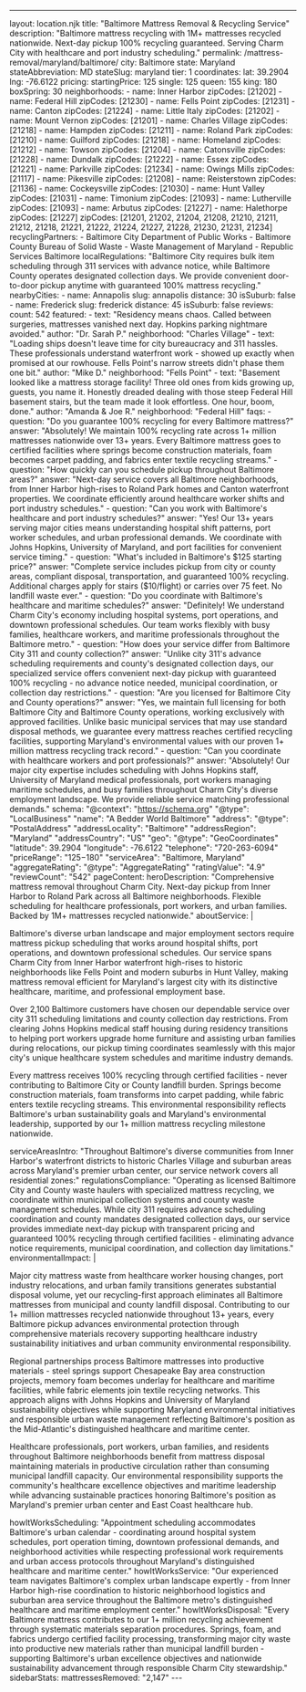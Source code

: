 ---
layout: location.njk
title: "Baltimore Mattress Removal & Recycling Service"
description: "Baltimore mattress recycling with 1M+ mattresses recycled nationwide. Next-day pickup 100% recycling guaranteed. Serving Charm City with healthcare and port industry scheduling."
permalink: /mattress-removal/maryland/baltimore/
city: Baltimore state: Maryland stateAbbreviation: MD stateSlug: maryland tier: 1 coordinates: lat: 39.2904 lng: -76.6122 pricing: startingPrice: 125 single: 125 queen: 155 king: 180 boxSpring: 30 neighborhoods: - name: Inner Harbor zipCodes: [21202] - name: Federal Hill zipCodes: [21230] - name: Fells Point zipCodes: [21231] - name: Canton zipCodes: [21224] - name: Little Italy zipCodes: [21202] - name: Mount Vernon zipCodes: [21201] - name: Charles Village zipCodes: [21218] - name: Hampden zipCodes: [21211] - name: Roland Park zipCodes: [21210] - name: Guilford zipCodes: [21218] - name: Homeland zipCodes: [21212] - name: Towson zipCodes: [21204] - name: Catonsville zipCodes: [21228] - name: Dundalk zipCodes: [21222] - name: Essex zipCodes: [21221] - name: Parkville zipCodes: [21234] - name: Owings Mills zipCodes: [21117] - name: Pikesville zipCodes: [21208] - name: Reisterstown zipCodes: [21136] - name: Cockeysville zipCodes: [21030] - name: Hunt Valley zipCodes: [21031] - name: Timonium zipCodes: [21093] - name: Lutherville zipCodes: [21093] - name: Arbutus zipCodes: [21227] - name: Halethorpe zipCodes: [21227] zipCodes: [21201, 21202, 21204, 21208, 21210, 21211, 21212, 21218, 21221, 21222, 21224, 21227, 21228, 21230, 21231, 21234] recyclingPartners: - Baltimore City Department of Public Works - Baltimore County Bureau of Solid Waste - Waste Management of Maryland - Republic Services Baltimore localRegulations: "Baltimore City requires bulk item scheduling through 311 services with advance notice, while Baltimore County operates designated collection days. We provide convenient door-to-door pickup anytime with guaranteed 100% mattress recycling." nearbyCities: - name: Annapolis slug: annapolis distance: 30 isSuburb: false - name: Frederick slug: frederick distance: 45 isSuburb: false reviews: count: 542 featured: - text: "Residency means chaos. Called between surgeries, mattresses vanished next day. Hopkins parking nightmare avoided." author: "Dr. Sarah P." neighborhood: "Charles Village" - text: "Loading ships doesn't leave time for city bureaucracy and 311 hassles. These professionals understand waterfront work - showed up exactly when promised at our rowhouse. Fells Point's narrow streets didn't phase them one bit." author: "Mike D." neighborhood: "Fells Point" - text: "Basement looked like a mattress storage facility! Three old ones from kids growing up, guests, you name it. Honestly dreaded dealing with those steep Federal Hill basement stairs, but the team made it look effortless. One hour, boom, done." author: "Amanda & Joe R." neighborhood: "Federal Hill" faqs: - question: "Do you guarantee 100% recycling for every Baltimore mattress?" answer: "Absolutely! We maintain 100% recycling rate across 1+ million mattresses nationwide over 13+ years. Every Baltimore mattress goes to certified facilities where springs become construction materials, foam becomes carpet padding, and fabrics enter textile recycling streams." - question: "How quickly can you schedule pickup throughout Baltimore areas?" answer: "Next-day service covers all Baltimore neighborhoods, from Inner Harbor high-rises to Roland Park homes and Canton waterfront properties. We coordinate efficiently around healthcare worker shifts and port industry schedules." - question: "Can you work with Baltimore's healthcare and port industry schedules?" answer: "Yes! Our 13+ years serving major cities means understanding hospital shift patterns, port worker schedules, and urban professional demands. We coordinate with Johns Hopkins, University of Maryland, and port facilities for convenient service timing." - question: "What's included in Baltimore's $125 starting price?" answer: "Complete service includes pickup from city or county areas, compliant disposal, transportation, and guaranteed 100% recycling. Additional charges apply for stairs ($10/flight) or carries over 75 feet. No landfill waste ever." - question: "Do you coordinate with Baltimore's healthcare and maritime schedules?" answer: "Definitely! We understand Charm City's economy including hospital systems, port operations, and downtown professional schedules. Our team works flexibly with busy families, healthcare workers, and maritime professionals throughout the Baltimore metro." - question: "How does your service differ from Baltimore City 311 and county collection?" answer: "Unlike city 311's advance scheduling requirements and county's designated collection days, our specialized service offers convenient next-day pickup with guaranteed 100% recycling - no advance notice needed, municipal coordination, or collection day restrictions." - question: "Are you licensed for Baltimore City and County operations?" answer: "Yes, we maintain full licensing for both Baltimore City and Baltimore County operations, working exclusively with approved facilities. Unlike basic municipal services that may use standard disposal methods, we guarantee every mattress reaches certified recycling facilities, supporting Maryland's environmental values with our proven 1+ million mattress recycling track record." - question: "Can you coordinate with healthcare workers and port professionals?" answer: "Absolutely! Our major city expertise includes scheduling with Johns Hopkins staff, University of Maryland medical professionals, port workers managing maritime schedules, and busy families throughout Charm City's diverse employment landscape. We provide reliable service matching professional demands." schema: "@context": "https://schema.org" "@type": "LocalBusiness" "name": "A Bedder World Baltimore" "address": "@type": "PostalAddress" "addressLocality": "Baltimore" "addressRegion": "Maryland" "addressCountry": "US" "geo": "@type": "GeoCoordinates" "latitude": 39.2904 "longitude": -76.6122 "telephone": "720-263-6094" "priceRange": "$125-$180" "serviceArea": "Baltimore, Maryland" "aggregateRating": "@type": "AggregateRating" "ratingValue": "4.9" "reviewCount": "542" pageContent: heroDescription: "Comprehensive mattress removal throughout Charm City. Next-day pickup from Inner Harbor to Roland Park across all Baltimore neighborhoods. Flexible scheduling for healthcare professionals, port workers, and urban families. Backed by 1M+ mattresses recycled nationwide." aboutService: | <p>Baltimore's diverse urban landscape and major employment sectors require mattress pickup scheduling that works around hospital shifts, port operations, and downtown professional schedules. Our service spans Charm City from Inner Harbor waterfront high-rises to historic neighborhoods like Fells Point and modern suburbs in Hunt Valley, making mattress removal efficient for Maryland's largest city with its distinctive healthcare, maritime, and professional employment base.</p> <p>Over 2,100 Baltimore customers have chosen our dependable service over city 311 scheduling limitations and county collection day restrictions. From clearing Johns Hopkins medical staff housing during residency transitions to helping port workers upgrade home furniture and assisting urban families during relocations, our pickup timing coordinates seamlessly with this major city's unique healthcare system schedules and maritime industry demands.</p> <p>Every mattress receives 100% recycling through certified facilities - never contributing to Baltimore City or County landfill burden. Springs become construction materials, foam transforms into carpet padding, while fabric enters textile recycling streams. This environmental responsibility reflects Baltimore's urban sustainability goals and Maryland's environmental leadership, supported by our 1+ million mattress recycling milestone nationwide.</p> serviceAreasIntro: "Throughout Baltimore's diverse communities from Inner Harbor's waterfront districts to historic Charles Village and suburban areas across Maryland's premier urban center, our service network covers all residential zones:" regulationsCompliance: "Operating as licensed Baltimore City and County waste haulers with specialized mattress recycling, we coordinate within municipal collection systems and county waste management schedules. While city 311 requires advance scheduling coordination and county mandates designated collection days, our service provides immediate next-day pickup with transparent pricing and guaranteed 100% recycling through certified facilities - eliminating advance notice requirements, municipal coordination, and collection day limitations." environmentalImpact: | <p>Major city mattress waste from healthcare worker housing changes, port industry relocations, and urban family transitions generates substantial disposal volume, yet our recycling-first approach eliminates all Baltimore mattresses from municipal and county landfill disposal. Contributing to our 1+ million mattresses recycled nationwide throughout 13+ years, every Baltimore pickup advances environmental protection through comprehensive materials recovery supporting healthcare industry sustainability initiatives and urban community environmental responsibility.</p> <p>Regional partnerships process Baltimore mattresses into productive materials - steel springs support Chesapeake Bay area construction projects, memory foam becomes underlay for healthcare and maritime facilities, while fabric elements join textile recycling networks. This approach aligns with Johns Hopkins and University of Maryland sustainability objectives while supporting Maryland environmental initiatives and responsible urban waste management reflecting Baltimore's position as the Mid-Atlantic's distinguished healthcare and maritime center.</p> <p>Healthcare professionals, port workers, urban families, and residents throughout Baltimore neighborhoods benefit from mattress disposal maintaining materials in productive circulation rather than consuming municipal landfill capacity. Our environmental responsibility supports the community's healthcare excellence objectives and maritime leadership while advancing sustainable practices honoring Baltimore's position as Maryland's premier urban center and East Coast healthcare hub.</p> howItWorksScheduling: "Appointment scheduling accommodates Baltimore's urban calendar - coordinating around hospital system schedules, port operation timing, downtown professional demands, and neighborhood activities while respecting professional work requirements and urban access protocols throughout Maryland's distinguished healthcare and maritime center." howItWorksService: "Our experienced team navigates Baltimore's complex urban landscape expertly - from Inner Harbor high-rise coordination to historic neighborhood logistics and suburban area service throughout the Baltimore metro's distinguished healthcare and maritime employment center." howItWorksDisposal: "Every Baltimore mattress contributes to our 1+ million recycling achievement through systematic materials separation procedures. Springs, foam, and fabrics undergo certified facility processing, transforming major city waste into productive new materials rather than municipal landfill burden - supporting Baltimore's urban excellence objectives and nationwide sustainability advancement through responsible Charm City stewardship." sidebarStats: mattressesRemoved: "2,147" ---